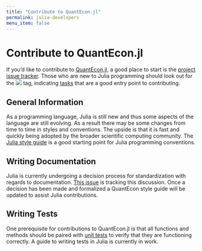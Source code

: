 ```yaml
---
title: "Contribute to QuantEcon.jl"
permalink: julia-developers
menu_item: false
---
```

# Contribute to QuantEcon.jl

If you’d like to contribute to [QuantEcon.jl](quantecon-jl.md), a good place to start is the [project issue tracker](http://github.com/QuantEcon/QuantEcon.jl/issues). Those who are new to Julia programming should look out for the [![](https://lh4.googleusercontent.com/ZiAerphdsw1ervUgUhpq_Tbd74tUuogdLP6PL8vGROA3lvW-32fPi8B1OyVtM2Y-mlDM2vubywzz5H_OeqhszHV0Eg31_fX1Bauhox_2R5v4FER7aDg0Egstncbmk82uqJp4qt9X)](https://github.com/QuantEcon/QuantEcon.jl/labels/beginner) tag, indicating [tasks](https://github.com/QuantEcon/QuantEcon.jl/labels/beginner) that are a good entry point to contributing.

## General Information

As a programming language, Julia is still new and thus some aspects of the language are still evolving. As a result there may be some changes from time to time in styles and conventions. The upside is that it is fast and quickly being adopted by the broader scientific computing community. The [Julia style guide](https://docs.julialang.org/en/v1/manual/style-guide/index.html) is a good starting point for Julia programming conventions.

## Writing Documentation

Julia is currently undergoing a decision process for standardization with regards to documentation. [This issue](https://github.com/JuliaLang/julia/pull/8791) is tracking this discussion. Once a decision has been made and formalized a QuantEcon style guide will be updated to assist Julia contributions.

## Writing Tests

One prerequisite for contributions to QuantEcon.jl is that all functions and methods should be paired with [unit tests](https://en.wikipedia.org/wiki/Unit_testing) to verify that they are functioning correctly. A guide to writing tests in Julia is currently in work.
